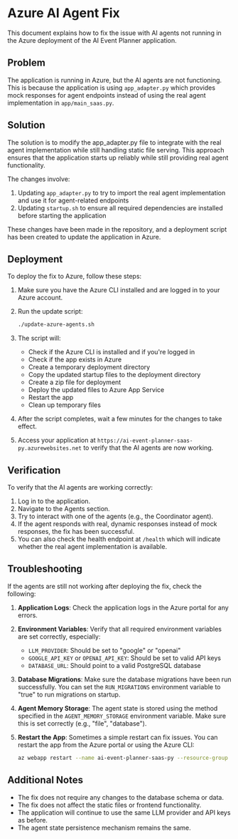 # Azure AI Agent Fix

This document explains how to fix the issue with AI agents not running in the Azure deployment of the AI Event Planner application.

## Problem

The application is running in Azure, but the AI agents are not functioning. This is because the application is using `app_adapter.py` which provides mock responses for agent endpoints instead of using the real agent implementation in `app/main_saas.py`.

## Solution

The solution is to modify the app_adapter.py file to integrate with the real agent implementation while still handling static file serving. This approach ensures that the application starts up reliably while still providing real agent functionality.

The changes involve:

1. Updating `app_adapter.py` to try to import the real agent implementation and use it for agent-related endpoints
2. Updating `startup.sh` to ensure all required dependencies are installed before starting the application

These changes have been made in the repository, and a deployment script has been created to update the application in Azure.

## Deployment

To deploy the fix to Azure, follow these steps:

1. Make sure you have the Azure CLI installed and are logged in to your Azure account.

2. Run the update script:
   ```bash
   ./update-azure-agents.sh
   ```

3. The script will:
   - Check if the Azure CLI is installed and if you're logged in
   - Check if the app exists in Azure
   - Create a temporary deployment directory
   - Copy the updated startup files to the deployment directory
   - Create a zip file for deployment
   - Deploy the updated files to Azure App Service
   - Restart the app
   - Clean up temporary files

4. After the script completes, wait a few minutes for the changes to take effect.

5. Access your application at `https://ai-event-planner-saas-py.azurewebsites.net` to verify that the AI agents are now working.

## Verification

To verify that the AI agents are working correctly:

1. Log in to the application.
2. Navigate to the Agents section.
3. Try to interact with one of the agents (e.g., the Coordinator agent).
4. If the agent responds with real, dynamic responses instead of mock responses, the fix has been successful.
5. You can also check the health endpoint at `/health` which will indicate whether the real agent implementation is available.

## Troubleshooting

If the agents are still not working after deploying the fix, check the following:

1. **Application Logs**: Check the application logs in the Azure portal for any errors.

2. **Environment Variables**: Verify that all required environment variables are set correctly, especially:
   - `LLM_PROVIDER`: Should be set to "google" or "openai"
   - `GOOGLE_API_KEY` or `OPENAI_API_KEY`: Should be set to valid API keys
   - `DATABASE_URL`: Should point to a valid PostgreSQL database

3. **Database Migrations**: Make sure the database migrations have been run successfully. You can set the `RUN_MIGRATIONS` environment variable to "true" to run migrations on startup.

4. **Agent Memory Storage**: The agent state is stored using the method specified in the `AGENT_MEMORY_STORAGE` environment variable. Make sure this is set correctly (e.g., "file", "database").

5. **Restart the App**: Sometimes a simple restart can fix issues. You can restart the app from the Azure portal or using the Azure CLI:
   ```bash
   az webapp restart --name ai-event-planner-saas-py --resource-group ai-event-planner-rg
   ```

## Additional Notes

- The fix does not require any changes to the database schema or data.
- The fix does not affect the static files or frontend functionality.
- The application will continue to use the same LLM provider and API keys as before.
- The agent state persistence mechanism remains the same.

